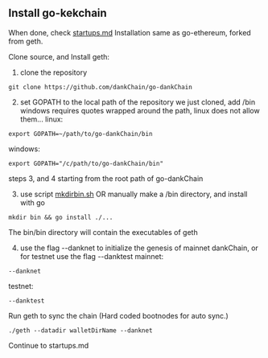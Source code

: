 ## Install go-kekchain
When done, check [startups.md](https://github.com/dankChain/go-dankChain/blob/main/startups.md) 
Installation same as go-ethereum, forked from geth.

Clone source, and Install geth:
1) clone the repository
``` 
git clone https://github.com/dankChain/go-dankChain
```

2) set GOPATH to the local path of the repository we just cloned, add /bin 
windows requires quotes wrapped around the path, linux does not allow them...
linux:
```
export GOPATH=~/path/to/go-dankChain/bin
```
windows: 
```
export GOPATH="/c/path/to/go-dankChain/bin"
```

steps 3, and 4 starting from the root path of go-dankChain 

3) use script [mkdirbin.sh](https://github.com/bloc-Chain/go-dankChain/blob/published/mkdirbin.sh)
OR
manually make a /bin directory, and install with go 
```
mkdir bin && go install ./...
```
The bin/bin directory will contain the executables of geth

4) use the flag --danknet to initialize the genesis of mainnet dankChain, or for testnet use the flag --danktest
mainnet: 
```
--danknet
```
testnet: 
```
--danktest
```

Run geth to sync the chain (Hard coded bootnodes for auto sync.)
```
./geth --datadir walletDirName --danknet
```

Continue to startups.md
